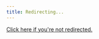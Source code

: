 ```yaml
---
title: Redirecting...
---
```

<head>
<script>window.location.replace("https://join.slack.com/t/apachedruidworkspace/shared_invite/zt-2652557xj-PKSalIShaaWTNiMrTBBtWQ")</script>
</head>

<a href ="https://join.slack.com/t/apachedruidworkspace/shared_invite/zt-2652557xj-PKSalIShaaWTNiMrTBBtWQ">Click here if you're not redirected.</a>

